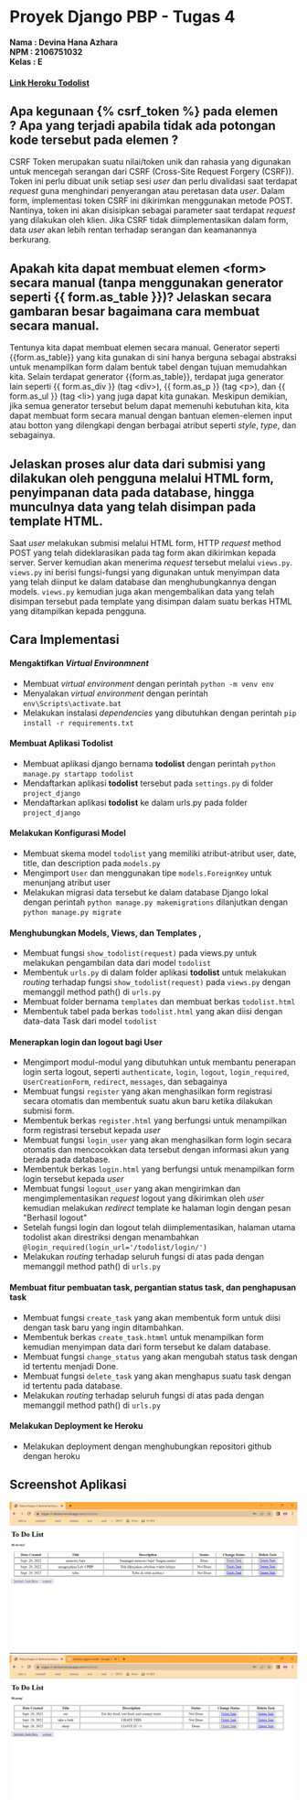 # Proyek Django PBP - Tugas 4

**Nama   : Devina Hana Azhara**<br/>
**NPM    : 2106751032**<br/>
**Kelas  : E**<br/>


#### [Link Heroku Todolist](https://tugas-2-devina.herokuapp.com/todolist/)

## Apa kegunaan {% csrf_token %} pada elemen <form>? Apa yang terjadi apabila tidak ada potongan kode tersebut pada elemen <form>?
CSRF Token merupakan suatu nilai/token unik dan rahasia yang digunakan untuk mencegah serangan dari CSRF (Cross-Site Request Forgery (CSRF)). Token ini perlu dibuat unik setiap sesi *user* dan perlu divalidasi saat terdapat *request* guna menghindari penyerangan atau peretasan data *user*.
Dalam form, implementasi token CSRF ini dikirimkan menggunakan metode POST. Nantinya, token ini akan disisipkan sebagai parameter saat terdapat *request* yang dilakukan oleh klien. Jika CSRF tidak diimplementasikan dalam form, data *user* akan lebih rentan terhadap serangan dan keamanannya berkurang.

## Apakah kita dapat membuat elemen \<form> secara manual (tanpa menggunakan generator seperti {{ form.as_table }})? Jelaskan secara gambaran besar bagaimana cara membuat <form> secara manual.
Tentunya kita dapat membuat elemen <form> secara manual. Generator seperti {{form.as_table}} yang kita gunakan di sini hanya berguna sebagai abstraksi untuk menampilkan form dalam bentuk tabel dengan tujuan memudahkan kita. Selain terdapat generator {{form.as_table}}, terdapat juga generator lain seperti {{ form.as_div }} (tag \<div>), {{ form.as_p }} (tag \<p>), dan {{ form.as_ul }} (tag \<li>) yang juga dapat kita gunakan. Meskipun demikian, jika semua generator tersebut belum dapat memenuhi kebutuhan kita, kita dapat membuat form secara manual dengan bantuan elemen-elemen input atau botton yang dilengkapi dengan berbagai atribut seperti *style*, *type*, dan sebagainya. 

## Jelaskan proses alur data dari submisi yang dilakukan oleh pengguna melalui HTML form, penyimpanan data pada database, hingga munculnya data yang telah disimpan pada template HTML.
Saat *user* melakukan submisi melalui HTML form, HTTP *request* method POST yang telah dideklarasikan pada tag form akan dikirimkan kepada server. Server kemudian akan menerima *request* tersebut melalui `views.py`. `views.py` ini berisi fungsi-fungsi yang digunakan untuk menyimpan data yang telah diinput ke dalam database dan menghubungkannya dengan models. `views.py` kemudian juga akan mengembalikan data yang telah disimpan tersebut pada template yang disimpan dalam suatu berkas HTML yang ditampilkan kepada pengguna.

## Cara Implementasi 

#### Mengaktifkan *Virtual Environmnent*
* Membuat *virtual environment* dengan perintah `python -m venv env`
* Menyalakan *virtual environment* dengan perintah `env\Scripts\activate.bat`
* Melakukan instalasi *dependencies* yang dibutuhkan dengan perintah `pip install -r requirements.txt` 

#### Membuat Aplikasi Todolist
* Membuat aplikasi django bernama **todolist** dengan perintah `python manage.py startapp todolist`
* Mendaftarkan aplikasi **todolist** tersebut pada `settings.py` di folder `project_django`
* Mendaftarkan aplikasi **todolist** ke dalam urls.py pada folder `project_django`

#### Melakukan Konfigurasi Model
* Membuat skema model `todolist` yang memiliki atribut-atribut user, date, title, dan description pada `models.py`
* Mengimport `User` dan menggunakan tipe `models.ForeignKey` untuk menunjang atribut user 
* Melakukan migrasi data tersebut ke dalam database Django lokal dengan perintah `python manage.py makemigrations` dilanjutkan dengan `python manage.py migrate`

#### Menghubungkan Models, Views, dan Templates ,
* Membuat fungsi `show_todolist(request)` pada views.py untuk melakukan pengambilan data dari model `todolist`
* Membentuk `urls.py` di dalam folder aplikasi **todolist** untuk melakukan *routing* terhadap fungsi `show_todolist(request)` pada `views.py` dengan memanggil method path() di `urls.py`
* Membuat folder bernama `templates` dan membuat berkas `todolist.html`
* Membentuk tabel pada berkas `todolist.html` yang akan diisi dengan data-data Task dari model `todolist`

#### Menerapkan login dan logout bagi User
* Mengimport modul-modul yang dibutuhkan untuk membantu penerapan login serta logout, seperti `authenticate`, `login`, `logout`, `login_required`, `UserCreationForm`, `redirect`, `messages`, dan sebagainya
* Membuat fungsi `register` yang akan menghasilkan form registrasi secara otomatis dan membentuk suatu akun baru ketika dilakukan submisi form.
* Membentuk berkas `register.html` yang berfungsi untuk menampilkan form registrasi tersebut kepada *user*
* Membuat fungsi `login_user` yang akan menghasilkan form login secara otomatis dan mencocokkan data tersebut dengan informasi akun yang berada pada database.
* Membentuk berkas `login.html` yang berfungsi untuk menampilkan form login tersebut kepada *user*
* Membuat fungsi `logout_user` yang akan mengirimkan dan mengimplementasikan *request* logout yang dikirimkan oleh *user* kemudian melakukan *redirect* template ke halaman login dengan pesan "Berhasil logout"
* Setelah fungsi login dan logout telah diimplementasikan, halaman utama todolist akan direstriksi dengan menambahkan `@login_required(login_url='/todolist/login/')`
* Melakukan *routing* terhadap seluruh fungsi di atas pada dengan memanggil method path() di `urls.py`

#### Membuat fitur pembuatan task, pergantian status task, dan penghapusan task
* Membuat fungsi `create_task` yang akan membentuk form untuk diisi dengan task baru yang ingin ditambahkan. 
* Membentuk berkas `create_task.htmml` untuk menampilkan form kemudian menyimpan data dari form tersebut ke dalam database.
* Membuat fungsi `change_status` yang akan mengubah status task dengan id tertentu menjadi Done.
* Membuat fungsi `delete_task` yang akan menghapus suatu task dengan id tertentu pada database.
* Melakukan *routing* terhadap seluruh fungsi di atas pada dengan memanggil method path() di `urls.py`

#### Melakukan Deployment ke Heroku
* Melakukan deployment dengan menghubungkan repositori github dengan heroku

## Screenshot Aplikasi
![devina](/todolist/assets/akun_devina.png)
![pong](/todolist/assets/akun_pong.png)
